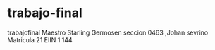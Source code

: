 # trabajo-final
trabajofinal Maestro Starling Germosen seccion 0463 ,Johan sevrino Matricula 21 EIIN 1 144
